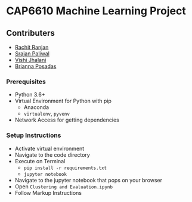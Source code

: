 # CAP6610 Machine Learning Project

## Contributers
 - <a href="https://github.com/rachit-ranjan16">Rachit Ranjan</a>
 - <a href="https://github.com/srajanpaliwal">Srajan Paliwal</a>
 - <a href="https://github.com/vishij">Vishi Jhalani</a>
 - <a href="https://github.com/bposadas">Brianna Posadas</a>

### Prerequisites
 - Python 3.6+
 - Virtual Environment for Python with pip
   - Anaconda
   - `virtualenv`, `pyvenv`
 - Network Access for getting dependencies

### Setup Instructions
 - Activate virtual environment
 - Navigate to the code directory
 - Execute on Terminal
   - `pip install -r requirements.txt`
   - `jupyter notebook`
 - Navigate to the jupyter notebook that pops on your browser
 - Open `Clustering and Evaluation.ipynb`
 - Follow Markup Instructions 
